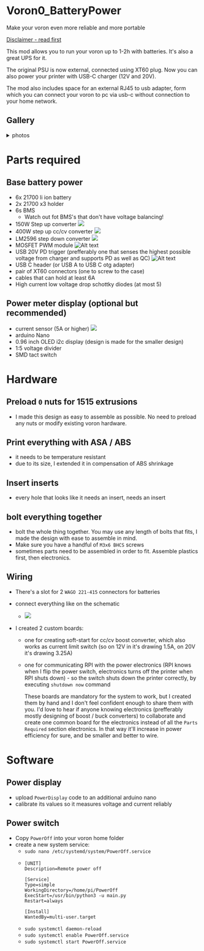 # Voron0_BatteryPower
 Make your voron even more reliable and more portable

[Disclaimer - read first](#wiring)

This mod allows you to run your voron up to 1-2h with batteries. It's also a great UPS for it.

The original PSU is now external, connected using XT60 plug. Now you can also power your printer with USB-C charger (12V and 20V).

The mod also includes space for an external RJ45 to usb adapter, form which you can connect your voron to pc via usb-c without connection to your home network.



## Gallery

<details><summary>photos</summary><p>

![](photos/20230722_220412.jpg)
![](photos/20230719_121918.jpg)
![](photos/20230722_220407.jpg)

</p></details>

# Parts required
## Base battery power
- 6x 21700 li ion battery
- 2x 21700 x3 holder
- 6s BMS
  - Watch out fot BMS's that don't have voltage balancing!
- 150W Step up converter
    ![](images/image.png)
- 400W step up cc/cv converter
    ![](images/image-1.png)
- LM2596 step down converter
  ![](images/image-2.png)
- MOSFET PWM module
  ![Alt text](images/image-4.png)
- USB 20V PD trigger (prefferably one that senses the highest possible voltage from charger and supports PD as well as QC)
  ![Alt text](images/image-5.png)
- USB C header (or USB A to USB C otg adapter)
- pair of XT60 connectors (one to screw to the case)
- cables that can hold at least 6A
- High current low voltage drop schottky diodes (at most 5)

## Power meter display (optional but recommended)

- current sensor (5A or higher)
  ![](images/image-3.png)
- arduino Nano
- 0.96 inch OLED i2c display (design is made for the smaller design)
- 1:5 voltage divider
- SMD tact switch


# Hardware

## Preload `0` nuts for 1515 extrusions
- I made this design as easy to assemble as possible. No need to preload any nuts or modify existing voron hardware.

## Print everything with ASA / ABS
- it needs to be temperature resistant
- due to its size, I extended it in compensation of ABS shrinkage

## Insert inserts
- every hole that looks like it needs an insert, needs an insert

## bolt everything together
- bolt the whole thing together. You may use any length of bolts that fits, I made the design with ease to assemble in mind.
- Make sure you have a handful of `M3x6 BHCS` screws
- sometimes parts need to be assembled in order to fit. Assemble plastics first, then electronics.

## Wiring
- There's a slot for 2 `WAGO 221-415` connectors for batteries
- connect everything like on the schematic
  - ![](diagram.png)

- I created 2 custom boards:
  - one for creating soft-start for cc/cv boost converter, which also works as current limit switch (so on 12V in it's drawing 1.5A, on 20V it's drawing 3.25A)
  - one for communicating RPI with the power electronics (RPI knows when I flip the power switch, electronics turns off the printer when RPI shuts down) - so the switch shuts down the printer correctly, by executing `shutdown now` command
    
    These boards are mandatory for the system to work, but I created them by hand and I don't feel confident enough to share them with you. I'd love to hear if anyone knowing electronics (prefferably mostly designing of boost / buck converters) to collaborate and create one common board for the electronics instead of all the `Parts Required` section electronics. In that way it'll increase in power efficiency for sure, and be smaller and better to wire.


# Software

## Power display

- upload `PowerDisplay` code to an additional arduino nano
- calibrate its values so it measures voltage and current reliably

## Power switch

- Copy `PowerOff` into your voron home folder
- create a new system service:
  - `sudo nano /etc/systemd/system/PowerOff.service`
  - ```
    [UNIT]
    Description=Remote power off

    [Service]
    Type=simple
    WorkingDirectory=/home/pi/PowerOff
    ExecStart=/usr/bin/python3 -u main.py
    Restart=always

    [Install]
    WantedBy=multi-user.target
    ```
  - `sudo systemctl daemon-reload`
  - `sudo systemctl enable PowerOff.service`
  - `sudo systemctl start PowerOff.service`



